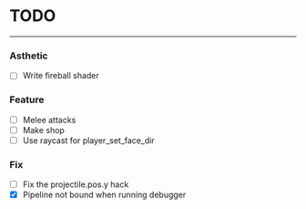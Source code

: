 # TODO
---
### **Asthetic** ###
- [ ] Write fireball shader

### **Feature** ###
- [ ] Melee attacks
- [ ] Make shop
- [ ] Use raycast for player_set_face_dir

### **Fix** ###
- [ ] Fix the projectile.pos.y hack
- [x] Pipeline not bound when running debugger
